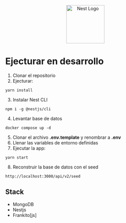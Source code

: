 <p align="center">
  <a href="http://nestjs.com/" target="blank"><img src="https://nestjs.com/img/logo-small.svg" width="120" alt="Nest Logo" /></a>
</p>


# Ejecturar en desarrollo
1. Clonar el repositorio
2. Ejecturar:
```
yarn install
```
3. Instalar Nest CLI
```
npm i -g @nestjs/cli
```
4. Levantar base de datos
```
docker compose up -d
```
5. Clonar el archivo __.env.template__ y renombrar a __.env__
6. Llenar las variables de entorno definidas
7. Ejecutar la app:
```
yarn start
```

8. Reconstruir la base de datos con el seed
```
http://localhost:3000/api/v2/seed
```


## Stack
* MongoDB
* Nestjs
* Frankito[js]